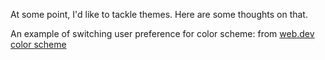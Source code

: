 At some point, I'd like to tackle themes.  Here are some thoughts on that.



An example of switching user preference for color scheme:
from [web.dev color scheme](https://web.dev/color-scheme/)

<script>
	const meta = document.querySelector('meta[name="color-scheme"]');
	let colorScheme = 'light';
	meta.content = colorScheme
	if (!window.frameElement) {  
		window.setInterval(() => {    
			colorScheme = colorScheme === 'light' ? 'dark' : 'light';
			document.documentElement.style.colorScheme = colorScheme; 
			meta.content = colorScheme;
			const root = window.frames[0].document.documentElement;
			root.style.colorScheme = colorScheme;
			root.querySelector('meta[name="color-scheme"]').content = colorScheme;
		}, 3000);
	}
</script>


